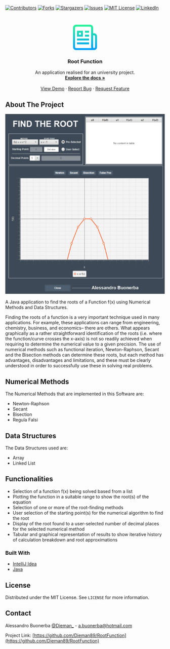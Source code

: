 <!-- PROJECT SHIELDS -->
<!--
*** I'm using markdown "reference style" links for readability.
*** Reference links are enclosed in brackets [ ] instead of parentheses ( ).
*** See the bottom of this document for the declaration of the reference variables
*** for contributors-url, forks-url, etc. This is an optional, concise syntax you may use.
*** https://www.markdownguide.org/basic-syntax/#reference-style-links
-->
[![Contributors][contributors-shield]][contributors-url]
[![Forks][forks-shield]][forks-url]
[![Stargazers][stars-shield]][stars-url]
[![Issues][issues-shield]][issues-url]
[![MIT License][license-shield]][license-url]
[![LinkedIn][linkedin-shield]][linkedin-url]

<!-- PROJECT LOGO -->
<br />
<p align="center">
  <a href="https://github.com/Dieman89/RootFunction">
    <img src="images/logo.png" alt="Logo" width="80" height="80">
  </a>

  <h3 align="center">Root Function</h3>

  <p align="center">
    An application realised for an university project.
    <br />
    <a href="https://github.com/Dieman89/RootFunction"><strong>Explore the docs »</strong></a>
    <br />
    <br />
    <a href="https://github.com/Dieman89/RootFunction">View Demo</a>
    ·
    <a href="https://github.com/Dieman89/RootFunction/issues">Report Bug</a>
    ·
    <a href="https://github.com/Dieman89/RootFunction/issues">Request Feature</a>
  </p>



<!-- ABOUT THE PROJECT -->
## About The Project
<p align="center">
    <img src="images/screenshot.png">
</p>

A Java application to find the roots of a Function f(x) using Numerical Methods and Data Structures.

Finding the roots of a function is a very important technique used in many applications. For example, these applications can range from engineering, chemistry, business, and economics– there are others. What appears graphically as a rather straightforward identification of the roots  (i.e.  where  the  function/curve  crosses  the  x-axis)  is  not  so  readily  achieved  when  requiring to determine the numerical value to a given precision. The use of numerical methods such as functional iteration, Newton-Raphson, Secant and the Bisection   methods   can   determine   these   roots,   but   each   method   has   advantages,   disadvantages and limitations, and these must be clearly understood in order to successfully use these in solving real problems.

## Numerical Methods

The Numerical Methods that are implemented in this Software are:

* Newton-Raphson
* Secant
* Bisection
* Regula Falsi

## Data Structures

The Data Structures used are:

* Array
* Linked List

## Functionalities

* Selection of a function f(x) being solved based from a list
* Plotting the function in a suitable range to show the root(s) of the equation
* Selection of one or more of the root-finding methods
* User selection of the starting point(s) for the numerical algorithm to find the root
* Display of the root found to a user-selected number of decimal places for the selected numerical method
* Tabular and graphical representation of results to show iterative history of calculation breakdown and root approximations

### Built With

* [IntelliJ Idea](https://www.jetbrains.com/idea/)
* [Java](https://www.java.com/)

## License

Distributed under the MIT License. See `LICENSE` for more information.

## Contact

Alessandro Buonerba [@Dieman_](https://twitter.com/Dieman_) - a.buonerba@hotmail.com

Project Link: [https://github.com/Dieman89/RootFunction](https://github.com/Dieman89/RootFunction)

<!-- MARKDOWN LINKS & IMAGES -->
<!-- https://www.markdownguide.org/basic-syntax/#reference-style-links -->
[contributors-shield]: https://img.shields.io/github/contributors/Dieman89/RootFunction.svg?style=flat-square
[contributors-url]: https://github.com/Dieman89/RootFunction/graphs/contributors
[forks-shield]: https://img.shields.io/github/forks/Dieman89/RootFunction.svg?style=flat-square
[forks-url]: https://github.com/Dieman89/RootFunction/network/members
[stars-shield]: https://img.shields.io/github/stars/Dieman89/RootFunction.svg?style=flat-square
[stars-url]: https://github.com/Dieman89/RootFunction/stargazers
[issues-shield]: https://img.shields.io/github/issues/Dieman89/RootFunction.svg?style=flat-square
[issues-url]: https://github.com/Dieman89/RootFunction/issues
[license-shield]: https://img.shields.io/github/license/Dieman89/RootFunction.svg?style=flat-square
[license-url]: https://github.com/Dieman89/RootFunction/blob/master/LICENSE
[linkedin-shield]: https://img.shields.io/badge/-LinkedIn-black.svg?style=flat-square&logo=linkedin&colorB=555
[linkedin-url]: https://linkedin.com/in/buonerba
[screenshot]: images/screenshot.png